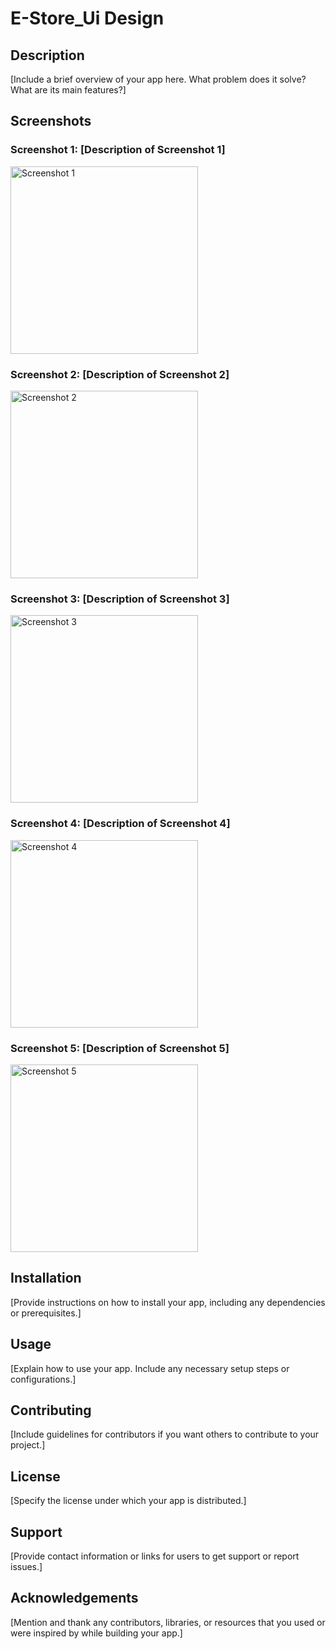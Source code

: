 # E-Store_Ui Design

## Description
[Include a brief overview of your app here. What problem does it solve? What are its main features?]

## Screenshots

### Screenshot 1: [Description of Screenshot 1]
<img src="/screenshot/5.png" alt="Screenshot 1" width="300">

### Screenshot 2: [Description of Screenshot 2]
<img src="/screenshot/2.png" alt="Screenshot 2" width="300">

### Screenshot 3: [Description of Screenshot 3]
<img src="/screenshot/3.png" alt="Screenshot 3" width="300">

### Screenshot 4: [Description of Screenshot 4]
<img src="/screenshot/4.png" alt="Screenshot 4" width="300">

### Screenshot 5: [Description of Screenshot 5]
<img src="/screenshot/5.png" alt="Screenshot 5" width="300">

## Installation
[Provide instructions on how to install your app, including any dependencies or prerequisites.]

## Usage
[Explain how to use your app. Include any necessary setup steps or configurations.]

## Contributing
[Include guidelines for contributors if you want others to contribute to your project.]

## License
[Specify the license under which your app is distributed.]

## Support
[Provide contact information or links for users to get support or report issues.]

## Acknowledgements
[Mention and thank any contributors, libraries, or resources that you used or were inspired by while building your app.]
